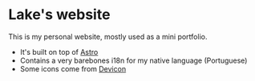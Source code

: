 # Lake's website
This is my personal website, mostly used as a mini portfolio.

* It's built on top of [Astro](https://astro.build/)
* Contains a very barebones i18n for my native language (Portuguese)
* Some icons come from [Devicon](https://devicon.dev/)

